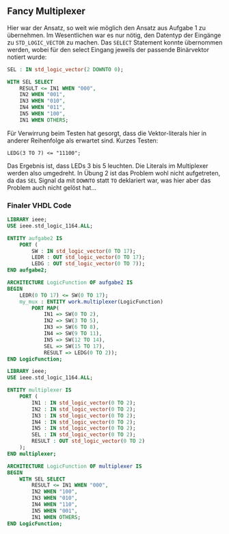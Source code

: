 ## Fancy Multiplexer
Hier war der Ansatz, so weit wie möglich den Ansatz aus Aufgabe 1 zu übernehmen.
Im Wesentlichen war es nur nötig, den Datentyp der Eingänge zu `STD_LOGIC_VECTOR` zu machen.
Das `SELECT` Statement konnte übernommen werden, wobei für den select Eingang jeweils
der passende Binärvektor notiert wurde:
```vhdl
SEL : IN std_logic_vector(2 DOWNTO 0);
```
```vhdl
WITH SEL SELECT
    RESULT <= IN1 WHEN "000",
    IN2 WHEN "001",
    IN3 WHEN "010",
    IN4 WHEN "011",
    IN5 WHEN "100",
    IN1 WHEN OTHERS;
```
Für Verwirrung beim Testen hat gesorgt, dass die Vektor-literals hier in anderer Reihenfolge als
erwartet sind.
Kurzes Testen:
```vdhl
LEDG(3 TO 7) <= "11100";
```
Das Ergebnis ist, dass LEDs 3 bis 5 leuchten. Die Literals im Multiplexer werden also umgedreht.
In Übung 2 ist das Problem wohl nicht aufgetreten, da das `SEL` Signal da mit `DOWNTO` statt `TO`
deklariert war, was hier aber das Problem auch nicht gelöst hat...

### Finaler VHDL Code

```vhdl
LIBRARY ieee;
USE ieee.std_logic_1164.ALL;

ENTITY aufgabe2 IS
	PORT (
		SW : IN std_logic_vector(0 TO 17);
		LEDR : OUT std_logic_vector(0 TO 17);
		LEDG : OUT std_logic_vector(0 TO 7));
END aufgabe2;

ARCHITECTURE LogicFunction OF aufgabe2 IS
BEGIN
	LEDR(0 TO 17) <= SW(0 TO 17);
	my_mux : ENTITY work.multiplexer(LogicFunction)
		PORT MAP(
			IN1 => SW(0 TO 2),
			IN2 => SW(3 TO 5),
			IN3 => SW(6 TO 8),
			IN4 => SW(9 TO 11),
			IN5 => SW(12 TO 14),
			SEL => SW(15 TO 17),
			RESULT => LEDG(0 TO 2));
END LogicFunction;
```

```vhdl
LIBRARY ieee;
USE ieee.std_logic_1164.ALL;

ENTITY multiplexer IS
    PORT (
        IN1 : IN std_logic_vector(0 TO 2);
        IN2 : IN std_logic_vector(0 TO 2);
        IN3 : IN std_logic_vector(0 TO 2);
        IN4 : IN std_logic_vector(0 TO 2);
        IN5 : IN std_logic_vector(0 TO 2);
        SEL : IN std_logic_vector(0 TO 2);
        RESULT : OUT std_logic_vector(0 TO 2)
    );
END multiplexer;

ARCHITECTURE LogicFunction OF multiplexer IS
BEGIN
    WITH SEL SELECT
        RESULT <= IN1 WHEN "000",
        IN2 WHEN "100",
        IN3 WHEN "010",
        IN4 WHEN "110",
        IN5 WHEN "001",
        IN1 WHEN OTHERS;
END LogicFunction;
```